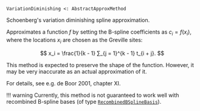 ```
VariationDiminishing <: AbstractApproxMethod
```

Schoenberg's variation diminishing spline approximation.

Approximates a function $f$ by setting the B-spline coefficients as $c_i = f(x_i)$, where the locations $x_i$ are chosen as the Greville sites:

$$
x_i = \frac{1}{k - 1} ∑_{j = 1}^{k - 1} t_{i + j}.
$$

This method is expected to preserve the shape of the function. However, it may be very inaccurate as an actual approximation of it.

For details, see e.g. de Boor 2001, chapter XI.

!!! warning
    Currently, this method is not guaranteed to work well with recombined B-spline bases (of type [`RecombinedBSplineBasis`](@ref)).

